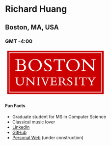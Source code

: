# Richard Huang
## Boston, MA, USA

### GMT -4:00

![alt text](https://github.com/RichardHty/JS_practice/blob/master/css_practice/bu.png)

#### Fun Facts

  * Graduate student for MS in Computer Science
  * Classical music lover
  * [LinkedIn](https://www.linkedin.com/in/tianyou-huang)
  * [GitHub](https://github.com/RichardHty)
  * [Personal Web](http://www.tianyouh.com/) (under construction)

